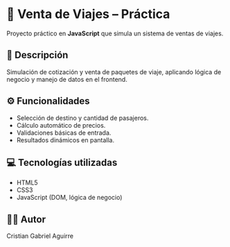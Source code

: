 # 🧳 Venta de Viajes – Práctica

Proyecto práctico en **JavaScript** que simula un sistema de ventas de viajes.

## 📘 Descripción
Simulación de cotización y venta de paquetes de viaje, aplicando lógica de negocio y manejo de datos en el frontend.

## ⚙️ Funcionalidades
- Selección de destino y cantidad de pasajeros.
- Cálculo automático de precios.
- Validaciones básicas de entrada.
- Resultados dinámicos en pantalla.

## 💻 Tecnologías utilizadas
- HTML5
- CSS3
- JavaScript (DOM, lógica de negocio)

## 👨‍💻 Autor
Cristian Gabriel Aguirre
